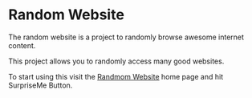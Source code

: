 # Random Website

The random website is a project to randomly browse awesome internet content. 

This project allows you to randomly access many good websites. 

To start using this visit the <a href="http://fromdev.github.io/random-website">Randmom Website</a> home page and hit SurpriseMe Button. 
